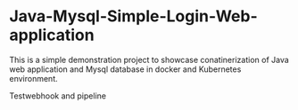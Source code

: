 # Java-Mysql-Simple-Login-Web-application

This is a simple demonstration project to showcase conatinerization of Java web application and Mysql database in docker and Kubernetes environment.

Testwebhook and pipeline


